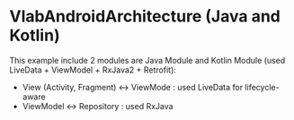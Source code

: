 # VlabAndroidArchitecture (Java and Kotlin)

This example include 2 modules are Java Module and Kotlin Module (used LiveData + ViewModel + RxJava2 + Retrofit):
- View (Activity, Fragment) <-> ViewMode : used LiveData for lifecycle-aware
- ViewModel <-> Repository : used RxJava
